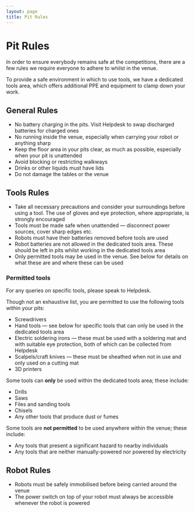 ```yaml
---
layout: page
title: Pit Rules
---
```


# Pit Rules

In order to ensure everybody remains safe at the competitions, there are a few rules we require everyone to adhere to whilst in the venue.

To provide a safe environment in which to use tools, we have a dedicated tools area, which offers additional PPE and equipment to clamp down your work.

## General Rules

- No battery charging in the pits.
  Visit Helpdesk to swap discharged batteries for charged ones
- No running inside the venue, especially when carrying your robot or anything sharp
- Keep the floor area in your pits clear, as much as possible, especially when your pit is unattended
- Avoid blocking or restricting walkways
- Drinks or other liquids must have lids
- Do not damage the tables or the venue

## Tools Rules

- Take all necessary precautions and consider your surroundings before using a tool.
  The use of gloves and eye protection, where appropriate, is strongly encouraged
- Tools must be made safe when unattended — disconnect power sources, cover sharp edges etc.
- Robots must have their batteries removed before tools are used
- Robot batteries are not allowed in the dedicated tools area. These should be left in pits whilst working in the dedicated tools area
- Only permitted tools may be used in the venue. See below for details on what these are and where these can be used

### Permitted tools

For any queries on specific tools, please speak to Helpdesk.

Though not an exhaustive list, you are permitted to use the following tools within your pits:

- Screwdrivers
- Hand tools — see below for specific tools that can only be used in the dedicated tools area
- Electric soldering irons — these must be used with a soldering mat and with suitable eye protection, both of which can be collected from Helpdesk
- Scalpels/craft knives — these must be sheathed when not in use and only used on a cutting mat
- 3D printers

Some tools can **only** be used within the dedicated tools area; these include:

- Drills
- Saws
- Files and sanding tools
- Chisels
- Any other tools that produce dust or fumes

Some tools are **not permitted** to be used anywhere within the venue; these include:

- Any tools that present a significant hazard to nearby individuals
- Any tools that are neither manually-powered nor powered by electricity

## Robot Rules

- Robots must be safely immobilised before being carried around the venue
- The power switch on top of your robot must always be accessible whenever the robot is powered
